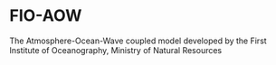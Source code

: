 # FIO-AOW
The Atmosphere-Ocean-Wave coupled model developed by the First Institute of Oceanography, Ministry of Natural Resources
